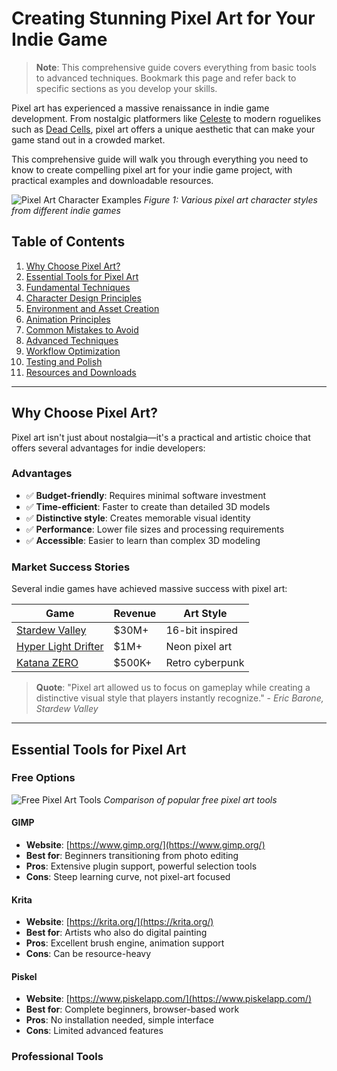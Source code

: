 # Creating Stunning Pixel Art for Your Indie Game

> **Note**: This comprehensive guide covers everything from basic tools to advanced techniques. Bookmark this page and refer back to specific sections as you develop your skills.

Pixel art has experienced a massive renaissance in indie game development. From nostalgic platformers like [Celeste](https://www.celestegame.com/) to modern roguelikes such as [Dead Cells](https://dead-cells.com/), pixel art offers a unique aesthetic that can make your game stand out in a crowded market.

This comprehensive guide will walk you through everything you need to know to create compelling pixel art for your indie game project, with practical examples and downloadable resources.

![Pixel Art Character Examples](images/pixel-art-characters-showcase.png)
*Figure 1: Various pixel art character styles from different indie games*

## Table of Contents

1. [Why Choose Pixel Art?](#why-choose-pixel-art)
2. [Essential Tools for Pixel Art](#essential-tools-for-pixel-art)
3. [Fundamental Techniques](#fundamental-techniques)
4. [Character Design Principles](#character-design-principles)
5. [Environment and Asset Creation](#environment-and-asset-creation)
6. [Animation Principles](#animation-principles)
7. [Common Mistakes to Avoid](#common-mistakes-to-avoid)
8. [Advanced Techniques](#advanced-techniques)
9. [Workflow Optimization](#workflow-optimization)
10. [Testing and Polish](#testing-and-polish)
11. [Resources and Downloads](#resources-and-downloads)

---

## Why Choose Pixel Art?

Pixel art isn't just about nostalgia—it's a practical and artistic choice that offers several advantages for indie developers:

### Advantages

- ✅ **Budget-friendly**: Requires minimal software investment
- ✅ **Time-efficient**: Faster to create than detailed 3D models  
- ✅ **Distinctive style**: Creates memorable visual identity
- ✅ **Performance**: Lower file sizes and processing requirements
- ✅ **Accessible**: Easier to learn than complex 3D modeling

### Market Success Stories

Several indie games have achieved massive success with pixel art:

| Game | Revenue | Art Style |
|------|---------|-----------|
| [Stardew Valley](https://www.stardewvalley.net/) | $30M+ | 16-bit inspired |
| [Hyper Light Drifter](https://www.heart-machine.com/) | $1M+ | Neon pixel art |
| [Katana ZERO](https://katanazero.com/) | $500K+ | Retro cyberpunk |

> **Quote**: "Pixel art allowed us to focus on gameplay while creating a distinctive visual style that players instantly recognize." - *Eric Barone, Stardew Valley*

---

## Essential Tools for Pixel Art

### Free Options

![Free Pixel Art Tools](images/free-tools-comparison.png)
*Comparison of popular free pixel art tools*

#### GIMP
- **Website**: [https://www.gimp.org/](https://www.gimp.org/)
- **Best for**: Beginners transitioning from photo editing
- **Pros**: Extensive plugin support, powerful selection tools
- **Cons**: Steep learning curve, not pixel-art focused

#### Krita  
- **Website**: [https://krita.org/](https://krita.org/)
- **Best for**: Artists who also do digital painting
- **Pros**: Excellent brush engine, animation support
- **Cons**: Can be resource-heavy

#### Piskel
- **Website**: [https://www.piskelapp.com/](https://www.piskelapp.com/)
- **Best for**: Complete beginners, browser-based work
- **Pros**: No installation needed, simple interface
- **Cons**: Limited advanced features

### Professional Tools
